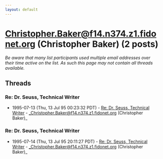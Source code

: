 ```yaml
---
layout: default
---
```


# Christopher.Baker@f14.n374.z1.fidonet.org (Christopher Baker) (2 posts)

_Be aware that many list participants used multiple email addresses over their time active on the list. As such this page may not contain all threads available._

## Threads

### Re: Dr. Seuss, Technical Writer
+ 1995-07-13 (Thu, 13 Jul 95 00:23:32 PDT) - [Re: Dr. Seuss, Technical Writer](/archive/1995/07/10fff87089f80faef5667ed412b4abcf599512ffcda78721d60181f9ec9f08a6) - _Christopher.Baker@f14.n374.z1.fidonet.org (Christopher Baker)_

### Re: Dr. Seuss, Technical Writer
+ 1995-07-14 (Thu, 13 Jul 95 20:11:27 PDT) - [Re: Dr. Seuss, Technical Writer](/archive/1995/07/4601b8f06078a0eeb7f39f32f5e53e0425d38bf6603328a8661f9616f6db96c1) - _Christopher.Baker@f14.n374.z1.fidonet.org (Christopher Baker)_

